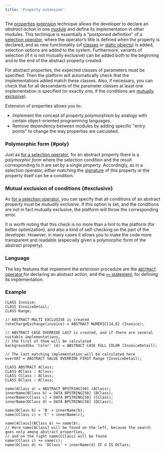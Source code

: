 ```yaml
---
title: 'Property extension'
---
```


The [properties](Properties.md) [extension](Extensions.md) technique allows the developer to declare an *abstract action* in one [module](Modules.md) and define its implementation in other modules. This technique is essentially a "postponed definition" of a [selection operator](Selection_CASE_IF_MULTI_OVERRIDE_EXCLUSIVE.md), where the operator’s title is defined when the property is declared, and as new functionality (of [classes](Classes.md) or [static objects](Static_objects.md)) is added, selection options are added to the system. Furthermore, variants of selection (if it is not mutually exclusive) can be added both to the beginning and to the end of the abstract property created.

For abstract properties, the expected classes of parameters must be specified. Then the platform will automatically check that the implementations added match these classes. Also, if necessary, you can check that for all descendants of the parameter classes at least one implementation is specified (or exactly one, if the conditions are [mutually exclusive](Selection_CASE_IF_MULTI_OVERRIDE_EXCLUSIVE.md)).

Extension of properties allows you to:

-   Implement the concept of property polymorphism by analogy with certain object-oriented programming languages.
-   Remove dependency between modules by adding specific "entry points" to change the way properties are calculated.

### Polymorphic form {#poly}

Just as [for a selection operator](Selection_CASE_IF_MULTI_OVERRIDE_EXCLUSIVE.md#poly), for an abstract property there is a *polymorphic form* where the selection condition and the result corresponding to it are set by a single property. Accordingly, as in a selection operator, either matching the [signature](Property_signature_ISCLASS.md) of this property or the property itself can be a condition.

### Mutual exclusion of conditions {#exclusive}

As [for a selection operator](Selection_CASE_IF_MULTI_OVERRIDE_EXCLUSIVE.md#exclusive), you can specify that all conditions of an abstract property must be *mutually exclusive*. If this option is set, and the conditions are not in fact mutually exclusive, the platform will throw the corresponding error.

It is worth noting that this check is no more than a hint to the platform (for better optimization), and also a kind of self-checking on the part of the developer. However, in many cases it allows you to make the code more transparent and readable (especially given a polymorphic form of the abstract property).

### Language

The key features that implement the extension procedure are the [`ABSTRACT` operator](ABSTRACT_operator.md),for declaring an abstract action, and the [`+=` statement](+=_statement.md), for defining its implementation.

### Example


```lsf
CLASS Invoice;
CLASS InvoiceDetail;
CLASS Range;

// ABSTRACT MULTI EXCLUSIVE is created
rateChargeExchange(invoice) = ABSTRACT NUMERIC[14,6] (Invoice);
             
// ABSTRACT CASE OVERRIDE LAST is created, and if there are several suitable implementations, 
// the first of them will be calculated
backgroundSku 'Color' (d) = ABSTRACT CASE FULL COLOR (InvoiceDetail);
 
// The last matching implementation will be calculated here
overVAT = ABSTRACT VALUE OVERRIDE FIRST Range (InvoiceDetail);          
```

```lsf
CLASS ABSTRACT AClass;
CLASS BClass : AClass;
CLASS CClass : AClass;
CLASS DClass : AClass;

name(AClass a) = ABSTRACT BPSTRING[50] (AClass);
innerName(BClass b) = DATA BPSTRING[50] (BClass);
innerName(CClass c) = DATA BPSTRING[50] (CClass);
innerName(DClass d) = DATA BPSTRING[50] (DClass);

name(BClass b) = 'B' + innerName(b);
name(CClass c) = 'C' + innerName(c);

name[AClass](BClass b) += name(b);
// Here name[AClass] will be found on the left, because the search goes only among abstract properties, 
// and on the right name[CClass] will be found
name(CClass c) += name(c); 
name(DClass d) += 'DClass' + innerName(d) IF d IS DClass;
```
